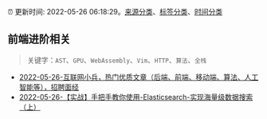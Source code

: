 :alarm_clock: 更新时间: 2022-05-26 06:18:29。[来源分类](../README.md)、[标签分类](../TAGS.md)、[时间分类](../TIMELINE.md)

## 前端进阶相关


> 关键字：`AST`、`GPU`、`WebAssembly`、`Vim`、`HTTP`、`算法`、`全栈`



- [2022-05-26-互联网小兵，热门优质文章（后端、前端、移动端、算法、人工智能等），招聘面经](https://www.v2ex.com/t/855413) 
- [2022-05-26-【实战】手把手教你使用-Elasticsearch-实现海量级数据搜索（上）](https://toutiao.io/k/nwj1jj0) 